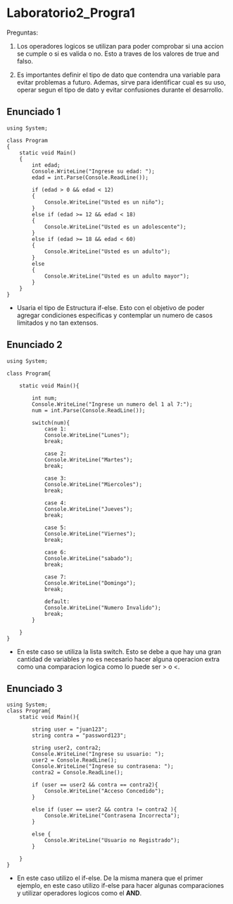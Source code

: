 # Laboratorio2_Progra1

Preguntas:
1. Los operadores logicos se utilizan para poder comprobar si una accion se cumple o si es valida o no. Esto
a traves de los valores de true and falso.

2. Es importantes definir el tipo de dato que contendra una variable para evitar problemas a futuro. Ademas,
sirve para identificar cual es su uso, operar segun el tipo de dato y evitar confusiones durante el desarrollo.

## Enunciado 1

```C#:
using System;

class Program
{
    static void Main()
    {
        int edad;
        Console.WriteLine("Ingrese su edad: ");
        edad = int.Parse(Console.ReadLine());

        if (edad > 0 && edad < 12)
        {
            Console.WriteLine("Usted es un niño");
        }
        else if (edad >= 12 && edad < 18)
        {
            Console.WriteLine("Usted es un adolescente");
        }
        else if (edad >= 18 && edad < 60)
        {
            Console.WriteLine("Usted es un adulto");
        }
        else
        {
            Console.WriteLine("Usted es un adulto mayor");
        }
    }
}
```
+ Usaria el tipo de Estructura if-else. Esto con el objetivo de poder agregar condiciones especificas
y contemplar un numero de casos limitados y no tan extensos.

## Enunciado 2

```C#:
using System;

class Program{

    static void Main(){

        int num;
        Console.WriteLine("Ingrese un numero del 1 al 7:");
        num = int.Parse(Console.ReadLine());

        switch(num){
            case 1:
            Console.WriteLine("Lunes");
            break;
            
            case 2:
            Console.WriteLine("Martes");
            break;

            case 3:
            Console.WriteLine("Miercoles");
            break;

            case 4:
            Console.WriteLine("Jueves");
            break;

            case 5:
            Console.WriteLine("Viernes");
            break;

            case 6:
            Console.WriteLine("sabado");
            break;

            case 7:
            Console.WriteLine("Domingo");
            break;

            default:
            Console.WriteLine("Numero Invalido");
            break;            
        }

    }
}
```
+ En este caso se utiliza la lista switch. Esto se debe a que hay una gran cantidad de variables y no es 
necesario hacer alguna operacion extra como una comparacion logica como lo puede ser > o <.

## Enunciado 3

```C#:
using System;
class Program{
    static void Main(){

        string user = "juan123";
        string contra = "password123";

        string user2, contra2;
        Console.WriteLine("Ingrese su usuario: ");
        user2 = Console.ReadLine();
        Console.WriteLine("Ingrese su contrasena: ");
        contra2 = Console.ReadLine();

        if (user == user2 && contra == contra2){
            Console.WriteLine("Acceso Concedido");
        }

        else if (user == user2 && contra != contra2 ){
            Console.WriteLine("Contrasena Incorrecta");
        }

        else {
            Console.WriteLine("Usuario no Registrado");
        }

    }
}
```
+ En este caso utilizo el if-else. De la misma manera que el primer ejemplo, en este caso utilizo if-else
para hacer algunas comparaciones y utilizar operadores logicos como el **AND**.
